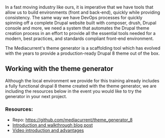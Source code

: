 In a fast moving industry like ours, it is imperative that we have tools that allow us to build environments (front and back-end), quickly while providing consistency. The same way we have DevOps processes for quickly spinning off a complete Drupal website built with composer, drush, Drupal console and more, we need a system that automates the Drupal theme creation process in an effort to provide all the essential tools needed for a modern, best practices, and standards compliant front-end environment.

The Mediacurrent's theme generator is a scaffolding tool which has evolved with the years to provide a production-ready Drupal 8 theme out of the box.

## Working with the theme generator
Although the local environment we provide for this training already includes a fully functional drupal 8 theme created with the theme generator, we are including the resources below in the event you would like to try the generator in your next project.

### Resources:
* Repo: https://github.com/mediacurrent/theme_generator_8
* [Introduction and walkthrough blog post](https://www.mediacurrent.com/blog/mediacurrents-drupal-theme-generator/)
* [Video introduction and advantages](https://www.mediacurrent.com/blog/friday-5-5-features-theme-generator/)
